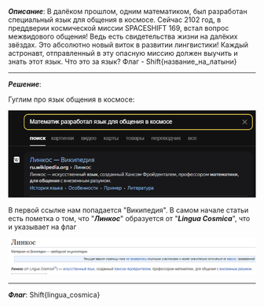 ***Описание***: ﻿В далёком прошлом, одним математиком, был разработан специальный язык для общения в космосе. Сейчас 2102 год, в преддверии космической миссии SPACESHIFT 169, встал вопрос межвидового общения! Ведь есть свидетельства жизни на далёких звёздах. Это абсолютно новый виток в развитии лингвистики! Каждый астронавт, отправленный в эту опасную миссию должен выучить и знать этот язык. Что это за язык? Флаг - Shift{название_на_латыни}

---

***Решение***:

Гуглим про язык общения в космосе:

![ScreenShot](screenshots/1.png)

В первой ссылке нам попадается "Википедия". В самом начале статьи есть пометка о том, что "***Линкос***" образуется от "***Lingua Cosmica***", что и указывает на флаг

![ScreenShot](screenshots/2.png)

---

***Флаг***: Shift{lingua_cosmica}